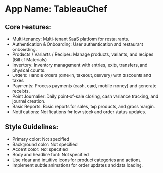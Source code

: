 # **App Name**: TableauChef

## Core Features:

- Multi-tenancy: Multi-tenant SaaS platform for restaurants.
- Authentication & Onboarding: User authentication and restaurant onboarding.
- Products / Variants / Recipes: Manage products, variants, and recipes (Bill of Materials).
- Inventory: Inventory management with entries, exits, transfers, and physical counts.
- Orders: Handle orders (dine-in, takeout, delivery) with discounts and taxes.
- Payments: Process payments (cash, card, mobile money) and generate receipts.
- Point Journalier: Daily point-of-sale closing, cash variance tracking, and journal creation.
- Basic Reports: Basic reports for sales, top products, and gross margin.
- Notifications: Notifications for low stock and order status updates.

## Style Guidelines:

- Primary color: Not specified
- Background color: Not specified
- Accent color: Not specified
- Body and headline font: Not specified
- Use clear and intuitive icons for product categories and actions.
- Implement subtle animations for order updates and data loading.